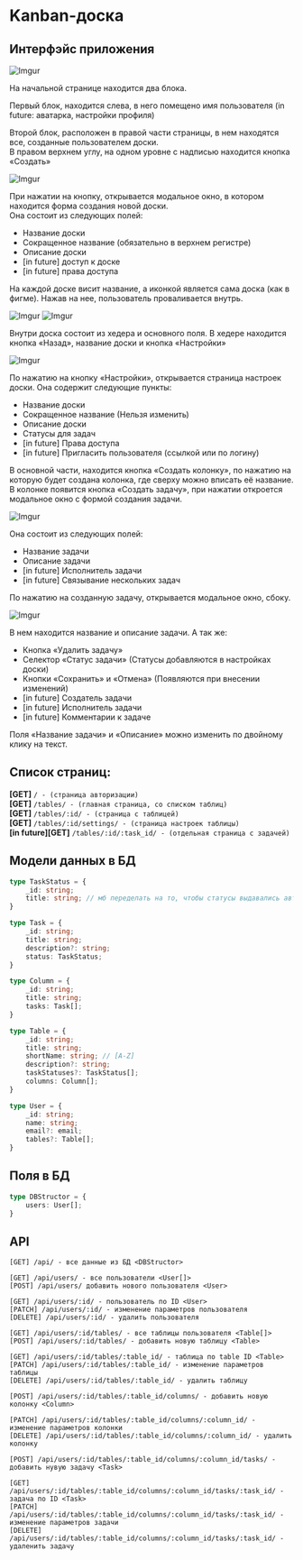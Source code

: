 # Kanban-доска

## Интерфэйс приложения
![Imgur](https://i.imgur.com/QcXioKz.jpg)

На начальной странице находится два блока.

Первый блок, находится слева, в него помещено имя пользователя (in future: аватарка, настройки профиля)

Второй блок, расположен в правой части страницы, в нем находятся все, созданные пользователем доски.  
В правом верхнем углу, на одном уровне с надписью находится кнопка «Создать»

![Imgur](https://i.imgur.com/ktstHdG.jpg)

При нажатии на кнопку, открывается модальное окно, в котором находится форма создания новой доски.  
Она состоит из следующих полей:  
- Название доски
- Сокращенное название (обязательно в верхнем регистре)
- Описание доски
- [in future] доступ к доске
- [in future] права доступа<br/>

На каждой доске висит название, а иконкой является сама доска (как в фигме). Нажав на нее, пользователь проваливается внутрь.

![Imgur](https://i.imgur.com/E0F6ZcK.jpg)
![Imgur](https://i.imgur.com/kAU4CaG.jpg)

Внутри доска состоит из хедера и основного поля. В хедере находится кнопка «Назад», название доски и кнопка «Настройки»

![Imgur](https://i.imgur.com/xmKOnim.jpg)

По нажатию на кнопку «Настройки», открывается страница настроек доски. Она содержит следующие пункты:
- Название доски
- Сокращенное название (Нельзя изменить)
- Описание доски
- Статусы для задач
- [in future] Права доступа
- [in future] Пригласить пользователя (ссылкой или по логину)

В основной части, находится кнопка «Создать колонку», по нажатию на которую будет создана колонка, где сверху можно 
вписать её название. В колонке появится кнопка «Создать задачу», 
при нажатии откроется модальное окно с формой создания задачи.

![Imgur](https://i.imgur.com/H9f8nHL.jpg)

Она состоит из следующих полей:
- Название задачи
- Описание задачи
- [in future] Исполнитель задачи
- [in future] Связывание нескольких задач

По нажатию на созданную задачу, открывается модальное окно, сбоку.

![Imgur](https://i.imgur.com/rtGnw7j.jpg)

В нем находится название и описание задачи. А так же:
- Кнопка «Удалить задачу»
- Селектор «Статус задачи» (Статусы добавляются в настройках доски)
- Кнопки «Сохранить» и «Отмена» (Появляются при внесении изменений)
- [in future] Создатель задачи
- [in future] Исполнитель задачи
- [in future] Комментарии к задаче

Поля «Название задачи» и «Описание» можно изменить по двойному клику на текст.

## Список страниц:
**[GET]** `/ - (страница авторизации)`  
**[GET]** `/tables/ - (главная страница, со списком таблиц)`  
**[GET]** `/tables/:id/ - (страница с таблицей)`  
**[GET]** `/tables/:id/settings/ - (страница настроек таблицы)`  
**[in future][GET]** `/tables/:id/:task_id/ - (отдельная страница с задачей)`  

## Модели данных в БД
```typescript
type TaskStatus = {
    _id: string;
    title: string; // мб переделать на то, чтобы статусы выдавались автоматически. Имя колонки === Статус задачи. Но имя статуса можно было изменить и/или добавить/удалить статус.
}

type Task = {
    _id: string;
    title: string;
    description?: string;
    status: TaskStatus;
}

type Column = {
    _id: string;
    title: string;
    tasks: Task[];
}

type Table = {
    _id: string;
    title: string;
    shortName: string; // [A-Z]
    description?: string;
    taskStatuses?: TaskStatus[];
    columns: Column[];
}

type User = {
    _id: string;
    name: string;
    email?: email;
    tables?: Table[];
}
```

## Поля в БД

```typescript
type DBStructor = {
    users: User[];
}
```

## API
```
[GET] /api/ - все данные из БД <DBStructor>

[GET] /api/users/ - все пользователи <User[]>
[POST] /api/users/ добавить нового пользователя <User>

[GET] /api/users/:id/ - пользователь по ID <User>
[PATCH] /api/users/:id/ - изменение параметров пользователя
[DELETE] /api/users/:id/ - удалить пользователя

[GET] /api/users/:id/tables/ - все таблицы пользователя <Table[]>
[POST] /api/users/:id/tables/ - добавить новую таблицу <Table>

[GET] /api/users/:id/tables/:table_id/ - таблица по table ID <Table>
[PATCH] /api/users/:id/tables/:table_id/ - изменение параметров таблицы
[DELETE] /api/users/:id/tables/:table_id/ - удалить таблицу

[POST] /api/users/:id/tables/:table_id/columns/ - добавить новую колонку <Column>

[PATCH] /api/users/:id/tables/:table_id/columns/:column_id/ - изменение параметров колонки
[DELETE] /api/users/:id/tables/:table_id/columns/:column_id/ - удалить колонку

[POST] /api/users/:id/tables/:table_id/columns/:column_id/tasks/ - добавить нувую задачу <Task>

[GET] /api/users/:id/tables/:table_id/columns/:column_id/tasks/:task_id/ - задача по ID <Task>
[PATCH] /api/users/:id/tables/:table_id/columns/:column_id/tasks/:task_id/ - изменение параметров задачи
[DELETE] /api/users/:id/tables/:table_id/columns/:column_id/tasks/:task_id/ - удаленить задачу
```











